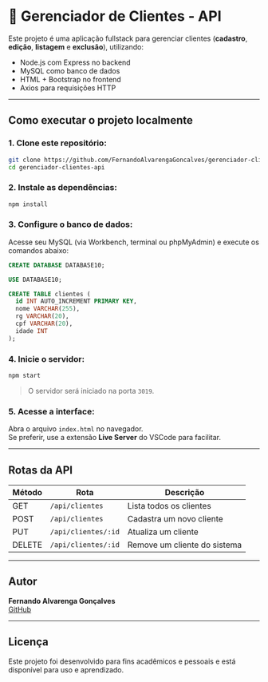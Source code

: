 # 💼 Gerenciador de Clientes - API

Este projeto é uma aplicação fullstack para gerenciar clientes (**cadastro**, **edição**, **listagem** e **exclusão**), utilizando:

-  Node.js com Express no backend  
-  MySQL como banco de dados  
-  HTML + Bootstrap no frontend  
-  Axios para requisições HTTP  

---

##  Como executar o projeto localmente

### 1. Clone este repositório:

```bash
git clone https://github.com/FernandoAlvarengaGoncalves/gerenciador-clientes-api.git
cd gerenciador-clientes-api
```

### 2. Instale as dependências:

```bash
npm install
```

### 3. Configure o banco de dados:

Acesse seu MySQL (via Workbench, terminal ou phpMyAdmin) e execute os comandos abaixo:

```sql
CREATE DATABASE DATABASE10;

USE DATABASE10;

CREATE TABLE clientes (
  id INT AUTO_INCREMENT PRIMARY KEY,
  nome VARCHAR(255),
  rg VARCHAR(20),
  cpf VARCHAR(20),
  idade INT
);
```

### 4. Inicie o servidor:

```bash
npm start
```

> O servidor será iniciado na porta `3019`.

### 5. Acesse a interface:

Abra o arquivo `index.html` no navegador.  
Se preferir, use a extensão **Live Server** do VSCode para facilitar.

---

##  Rotas da API

| Método | Rota                  | Descrição                  |
|--------|-----------------------|----------------------------|
| GET    | `/api/clientes`       | Lista todos os clientes    |
| POST   | `/api/clientes`       | Cadastra um novo cliente   |
| PUT    | `/api/clientes/:id`   | Atualiza um cliente        |
| DELETE | `/api/clientes/:id`   | Remove um cliente do sistema |

---

##  Autor

**Fernando Alvarenga Gonçalves**  
 [GitHub](https://github.com/FernandoAlvarengaGoncalves)

---

##  Licença

Este projeto foi desenvolvido para fins acadêmicos e pessoais e está disponível para uso e aprendizado.
